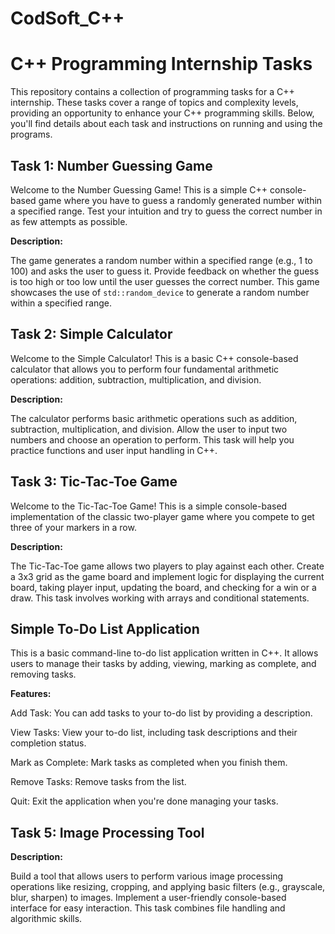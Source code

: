 # CodSoft_C++

# C++ Programming Internship Tasks

This repository contains a collection of programming tasks for a C++ internship. These tasks cover a range of topics and complexity levels, providing an opportunity to enhance your C++ programming skills. Below, you'll find details about each task and instructions on running and using the programs.

## Task 1: Number Guessing Game
Welcome to the Number Guessing Game!
This is a simple C++ console-based game where you have to guess a randomly generated number within a specified range. Test your intuition and try to guess the correct number in as few attempts as possible.

**Description:**

The game generates a random number within a specified range (e.g., 1 to 100) and asks the user to guess it. Provide feedback on whether the guess is too high or too low until the user guesses the correct number. This game showcases the use of `std::random_device` to generate a random number within a specified range.



## Task 2: Simple Calculator

Welcome to the Simple Calculator! This is a basic C++ console-based calculator that allows you to perform four fundamental arithmetic operations: addition, subtraction, multiplication, and division.

**Description:**

The calculator performs basic arithmetic operations such as addition, subtraction, multiplication, and division. Allow the user to input two numbers and choose an operation to perform. This task will help you practice functions and user input handling in C++.


## Task 3: Tic-Tac-Toe Game

Welcome to the Tic-Tac-Toe Game!
This is a simple console-based implementation of the classic two-player game where you compete to get three of your markers in a row.

**Description:**

 The Tic-Tac-Toe game allows two players to play against each other. Create a 3x3 grid as the game board and implement logic for displaying the current board, taking player input, updating the board, and checking for a win or a draw. This task involves working with arrays and conditional statements.


## Simple To-Do List Application

This is a basic command-line to-do list application written in C++.
It allows users to manage their tasks by adding, viewing, marking as complete, and removing tasks.

**Features:**

Add Task: You can add tasks to your to-do list by providing a description.

View Tasks: View your to-do list, including task descriptions and their completion status.

Mark as Complete: Mark tasks as completed when you finish them.

Remove Tasks: Remove tasks from the list.

Quit: Exit the application when you're done managing your tasks.



## Task 5: Image Processing Tool

**Description:**

Build a tool that allows users to perform various image processing operations like resizing, cropping, and applying basic filters (e.g., grayscale, blur, sharpen) to images. Implement a user-friendly console-based interface for easy interaction. This task combines file handling and algorithmic skills.
